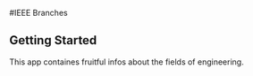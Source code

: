 #IEEE Branches

## Getting Started
This app containes fruitful infos about the fields of engineering.
